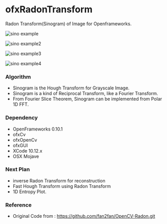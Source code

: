 # ofxRadonTransform
Radon Transform(Sinogram) of Image for Openframeworks.

![sino example]( https://github.com/bemoregt/ofxRadonTransform/blob/master/sino.png "example")

![sino example2]( https://github.com/bemoregt/ofxRadonTransform/blob/master/sino2.png "example2")

![sino example3]( https://github.com/bemoregt/ofxRadonTransform/blob/master/test3.png "example3")

![sino example4]( https://github.com/bemoregt/ofxRadonTransform/blob/master/test4.png "example4")

### Algorithm
- Sinogram is the Hough Transform for Grayscale Image.
- Sinogram is a kind of Reciprocal Transform, like a Fourier Transform.
- From Fourier Slice Theorem, Sinogram can be implemented from Polar 1D FFT.

### Dependency
- OpenFrameworks 0.10.1
- ofxCv
- ofxOpenCv
- ofxGUI
- XCode 10.12.x
- OSX Mojave

### Next Plan
- inverse Radon Transform for reconstruction
- Fast Hough Transform using Radon Transform
- 1D Entropy Plot.

### Reference
- Original Code from : https://github.com/fan2fan/OpenCV-Radon.git


